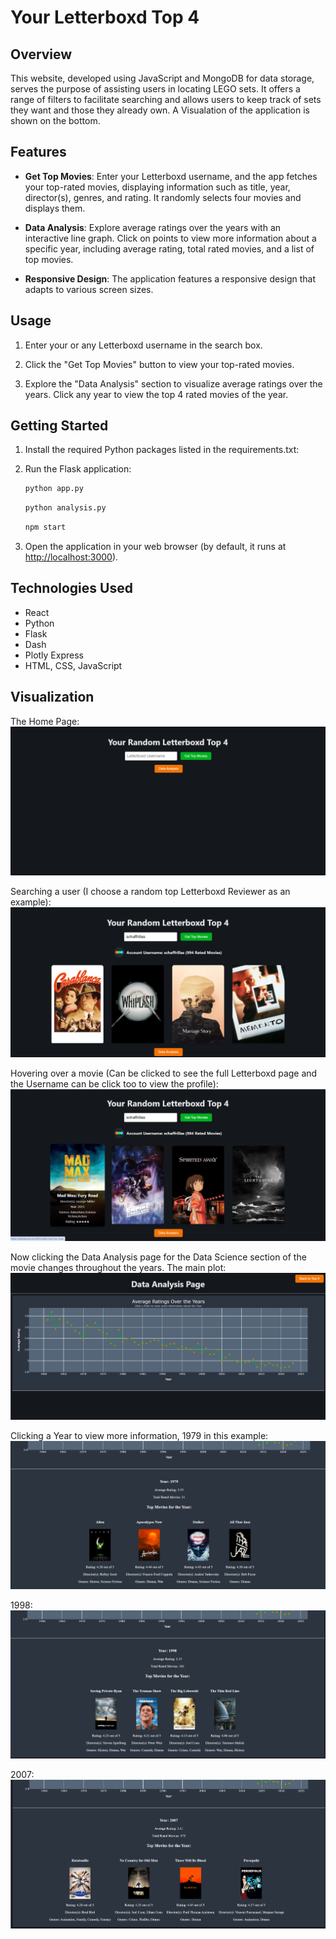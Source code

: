 # Your Letterboxd Top 4

## Overview

This website, developed using JavaScript and MongoDB for data storage, serves the purpose of assisting users in locating LEGO sets. It offers a range of filters to facilitate searching and allows users to keep track of sets they want and those they already own. A Visualation of the application is shown on the bottom. 

## Features

- **Get Top Movies**: Enter your Letterboxd username, and the app fetches your top-rated movies, displaying information such as title, year, director(s), genres, and rating. It randomly selects four movies and displays them.

- **Data Analysis**: Explore average ratings over the years with an interactive line graph. Click on points to view more information about a specific year, including average rating, total rated movies, and a list of top movies.

- **Responsive Design**: The application features a responsive design that adapts to various screen sizes.

## Usage

1. Enter your or any Letterboxd username in the search box.

2. Click the "Get Top Movies" button to view your top-rated movies.

3. Explore the "Data Analysis" section to visualize average ratings over the years. Click any year to view the top 4 rated movies of the year. 

## Getting Started

1. Install the required Python packages listed in the requirements.txt:


2. Run the Flask application:

    ```bash
    python app.py
    ```

   ```bash
   python analysis.py
   ```

   ```bash
   npm start
   ```

3. Open the application in your web browser (by default, it runs at [http://localhost:3000](http://localhost:3000)).

## Technologies Used

- React
- Python
- Flask
- Dash
- Plotly Express
- HTML, CSS, JavaScript


## Visualization

The Home Page:
![plot](./public/main.png)

Searching a user (I choose a random top Letterboxd Reviewer as an example):
![plot](./public/main_movies.png)

Hovering over a movie (Can be clicked to see the full Letterboxd page and the Username can be click too to view the profile):
![plot](./public/main_movies_hover.png)

Now clicking the Data Analysis page for the Data Science section of the movie changes throughout the years. The main plot:
![plot](./public/base_data.png)

Clicking a Year to view more information, 1979 in this example:
![plot](./public/1979.png)

1998:
![plot](./public/1998.png)

2007:
![plot](./public/2007.png)
